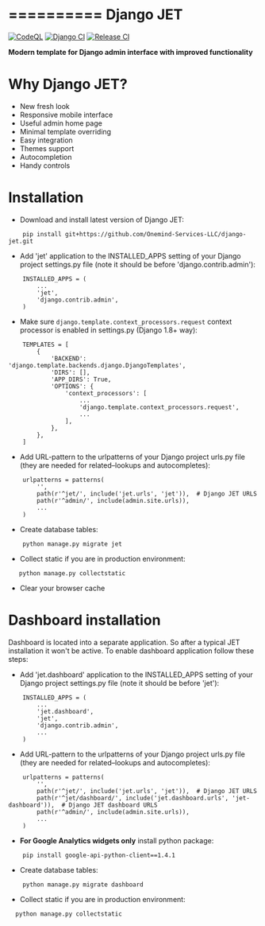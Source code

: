 ==========
Django JET
==========

[![CodeQL](https://github.com/Onemind-Services-LLC/django-jet/actions/workflows/codeql-analysis.yml/badge.svg)](https://github.com/Onemind-Services-LLC/django-jet/actions/workflows/codeql-analysis.yml) [![Django CI](https://github.com/Onemind-Services-LLC/django-jet/actions/workflows/django.yml/badge.svg)](https://github.com/Onemind-Services-LLC/django-jet/actions/workflows/django.yml) [![Release CI](https://github.com/Onemind-Services-LLC/django-jet/actions/workflows/release-drafter.yml/badge.svg)](https://github.com/Onemind-Services-LLC/django-jet/actions/workflows/release-drafter.yml)

**Modern template for Django admin interface with improved functionality**

Why Django JET?
===============

* New fresh look
* Responsive mobile interface
* Useful admin home page
* Minimal template overriding
* Easy integration
* Themes support
* Autocompletion
* Handy controls

Installation
============

* Download and install latest version of Django JET:

```
    pip install git+https://github.com/Onemind-Services-LLC/django-jet.git
```

* Add 'jet' application to the INSTALLED_APPS setting of your Django project settings.py file (note it should be before 'django.contrib.admin'):

```
    INSTALLED_APPS = (
        ...
        'jet',
        'django.contrib.admin',
    )
```

* Make sure ``django.template.context_processors.request`` context processor is enabled in settings.py (Django 1.8+ way):

```
    TEMPLATES = [
        {
            'BACKEND': 'django.template.backends.django.DjangoTemplates',
            'DIRS': [],
            'APP_DIRS': True,
            'OPTIONS': {
                'context_processors': [
                    ...
                    'django.template.context_processors.request',
                    ...
                ],
            },
        },
    ]
```

* Add URL-pattern to the urlpatterns of your Django project urls.py file (they are needed for related–lookups and autocompletes):

```
    urlpatterns = patterns(
        '',
        path(r'^jet/', include('jet.urls', 'jet')),  # Django JET URLS
        path(r'^admin/', include(admin.site.urls)),
        ...
    )
```

* Create database tables:

```
    python manage.py migrate jet
```
        
* Collect static if you are in production environment:

```
   python manage.py collectstatic
```
* Clear your browser cache

Dashboard installation
======================

Dashboard is located into a separate application. So after a typical JET installation it won't be active.
To enable dashboard application follow these steps:

* Add 'jet.dashboard' application to the INSTALLED_APPS setting of your Django project settings.py file (note it should be before 'jet'):

```
    INSTALLED_APPS = (
        ...
        'jet.dashboard',
        'jet',
        'django.contrib.admin',
        ...
    )
```

* Add URL-pattern to the urlpatterns of your Django project urls.py file (they are needed for related–lookups and autocompletes):

```
    urlpatterns = patterns(
        '',
        path(r'^jet/', include('jet.urls', 'jet')),  # Django JET URLS
        path(r'^jet/dashboard/', include('jet.dashboard.urls', 'jet-dashboard')),  # Django JET dashboard URLS
        path(r'^admin/', include(admin.site.urls)),
        ...
    )
```

* **For Google Analytics widgets only** install python package:

```
    pip install google-api-python-client==1.4.1
```

* Create database tables:

```
    python manage.py migrate dashboard
```

* Collect static if you are in production environment:

```
  python manage.py collectstatic
```
